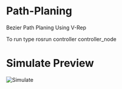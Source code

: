# Path-Planing
Bezier Path Planing Using V-Rep

To run type 
rosrun controller controller_node

# Simulate Preview
![Simulate](https://user-images.githubusercontent.com/27775792/74192156-855d4680-4c87-11ea-9693-777e1ff08590.png)
